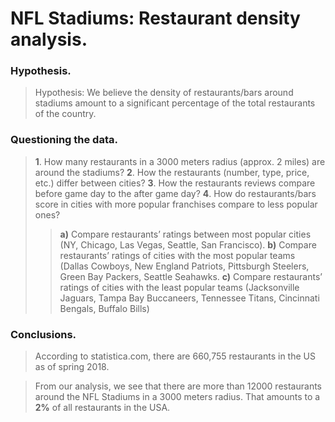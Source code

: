 ﻿
# NFL Stadiums: Restaurant density analysis.

### Hypothesis. 
>Hypothesis: We believe the density of restaurants/bars around stadiums amount to a significant percentage of the total restaurants of the country.
### Questioning the data.
>**1**. How many restaurants in a 3000 meters radius (approx. 2 miles) are around the stadiums?
>**2**. How the restaurants (number, type, price, etc.) differ between cities?
>**3**. How the restaurants reviews compare before game day to the after game day?
>**4**. How do restaurants/bars score in cities with more popular franchises compare to less popular ones?
>>**a)** Compare restaurants’ ratings between most popular cities (NY, Chicago, Las Vegas, Seattle, San Francisco).
>> **b)** Compare restaurants’ ratings of cities with the most popular teams (Dallas Cowboys, New England Patriots, 	Pittsburgh Steelers, Green Bay Packers, Seattle Seahawks.
 >>**c)** Compare restaurants’ ratings of cities with the least popular teams (Jacksonville Jaguars, Tampa Bay Buccaneers, Tennessee Titans, Cincinnati Bengals, Buffalo Bills)

### Conclusions.
>According to statistica.com, there are 660,755 restaurants in the US as of spring 2018.

>From our analysis, we see that there are more than 12000 restaurants around the NFL Stadiums in a 3000 meters radius. That amounts to a **2%** of all restaurants in the USA.

